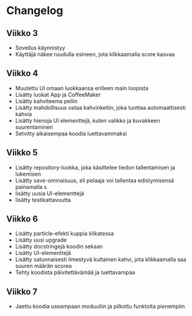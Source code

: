 # Changelog

## Viikko 3
- Sovellus käynnistyy
- Käyttäjä näkee ruudulla esineen, jota klikkaamalla score kasvaa

## Viikko 4
- Muutettu UI omaan luokkaansa erilleen main loopista
- Lisätty luokat App ja CoffeeMaker
- Lisätty kahviteema peliin
- Lisätty mahdollisuus ostaa kahvinkeitin, joka tuottaa automaattisesti kahvia
- Lisätty hienoja UI elementtejä, kuten valikko ja kuvakkeen suurentaminen
- Setvitty aikaisempaa koodia luettavammaksi

## Viikko 5
- Lisätty repository-luokka, joka käsittelee tiedon tallentamisen ja lukemisen
- Lisätty save-ominaisuus, eli pelaaja voi tallentaa edistymisensä painamalla s
- lisätty uusia UI-elementtejä
- lisätty testikattavuutta

## Viikko 6
- Lisätty particle-efekti kuppia klikatessa
- Lisätty uusi upgrade
- Lisätty docstringejä koodin sekaan
- Lisätty UI-elementtejä
- Lisätty satunnaisesti ilmestyvä kultainen kahvi, jota klikkaamalla saa suuren määrän scorea
- Tehty koodista päivitettävämää ja luettavampaa

## Viikko 7
- Jaettu koodia useampaan moduuliin ja pilkottu funktoita pienempiin
